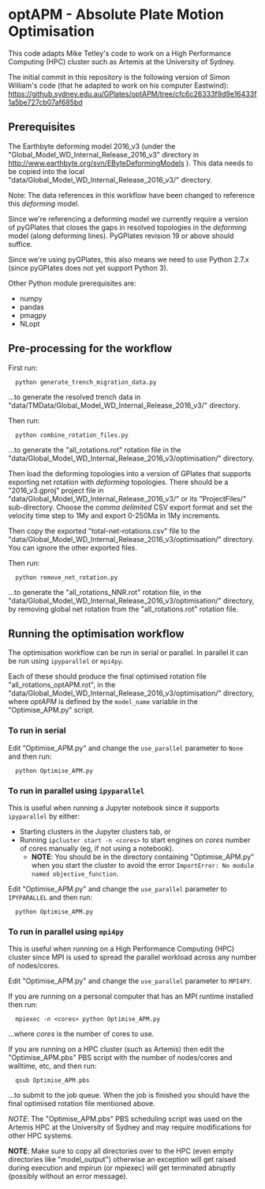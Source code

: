 # optAPM - Absolute Plate Motion Optimisation

This code adapts Mike Tetley's code to work on a High Performance Computing (HPC) cluster such as Artemis at the University of Sydney.

The initial commit in this repository is the following version of Simon William's code (that he adapted to work on his computer Eastwind):
https://github.sydney.edu.au/GPlates/optAPM/tree/cfc6c26333f9d9e16433f1a5be727cb07af685bd

## Prerequisites

The Earthbyte deforming model 2016_v3 (under the "Global_Model_WD_Internal_Release_2016_v3" directory in http://www.earthbyte.org/svn/EByteDeformingModels ).
This data needs to be copied into the local "data/Global_Model_WD_Internal_Release_2016_v3/" directory.

Note: The data references in this workflow have been changed to reference this *deforming* model.

Since we're referencing a deforming model we currently require a version of pyGPlates that closes the gaps in resolved topologies in the *deforming* model (along deforming lines).
PyGPlates revision 19 or above should suffice.

Since we're using pyGPlates, this also means we need to use Python 2.7.x (since pyGPlates does not yet support Python 3).

Other Python module prerequisites are:

* numpy
* pandas
* pmagpy
* NLopt

## Pre-processing for the workflow

First run:

```
  python generate_trench_migration_data.py
```

...to generate the resolved trench data in "data/TMData/Global_Model_WD_Internal_Release_2016_v3/" directory.

Then run:

```
  python combine_rotation_files.py
```

...to generate the "all_rotations.rot" rotation file in the "data/Global_Model_WD_Internal_Release_2016_v3/optimisation/" directory.

Then load the deforming topologies into a version of GPlates that supports exporting net rotation with *deforming* topologies.
There should be a "2016_v3.gproj" project file in "data/Global_Model_WD_Internal_Release_2016_v3/" or its "ProjectFiles/" sub-directory.
Choose the *comma delimited* CSV export format and set the velocity time step to 1My and export 0-250Ma in 1My increments.

Then copy the exported "total-net-rotations.csv" file to the "data/Global_Model_WD_Internal_Release_2016_v3/optimisation/" directory.
You can ignore the other exported files.

Then run:

```
  python remove_net_rotation.py
```

...to generate the "all_rotations_NNR.rot" rotation file, in the "data/Global_Model_WD_Internal_Release_2016_v3/optimisation/" directory,
by removing global net rotation from the "all_rotations.rot" rotation file.

## Running the optimisation workflow

The optimisation workflow can be run in serial or parallel. In parallel it can be run using `ipyparallel` or `mpi4py`.

Each of these should produce the final optimised rotation file "all_rotations_optAPM<model>.rot",
in the "data/Global_Model_WD_Internal_Release_2016_v3/optimisation/" directory, where *optAPM<model>* is defined
by the `model_name` variable in the "Optimise_APM.py" script.

### To run in serial

Edit "Optimise_APM.py" and change the `use_parallel` parameter to `None` and then run:

```
  python Optimise_APM.py
```

### To run in parallel using `ipyparallel`

This is useful when running a Jupyter notebook since it supports `ipyparallel` by either:

* Starting clusters in the Jupyter clusters tab, or
* Running `ipcluster start -n <cores>` to start engines on *cores* number of cores manually (eg, if not using a notebook).
  * **NOTE**: You should be in the directory containing "Optimise_APM.py" when you start the cluster
    to avoid the error `ImportError: No module named objective_function`.

Edit "Optimise_APM.py" and change the `use_parallel` parameter to `IPYPARALLEL` and then run:

```
  python Optimise_APM.py
```

### To run in parallel using `mpi4py`

This is useful when running on a High Performance Computing (HPC) cluster since MPI is used to
spread the parallel workload across any number of nodes/cores.

Edit "Optimise_APM.py" and change the `use_parallel` parameter to `MPI4PY`.

If you are running on a personal computer that has an MPI runtime installed then run:

```
  mpiexec -n <cores> python Optimise_APM.py
```

...where *cores* is the number of cores to use.

If you are running on a HPC cluster (such as Artemis) then edit the "Optimise_APM.pbs" PBS script with
the number of nodes/cores and walltime, etc, and then run:

```
  qsub Optimise_APM.pbs
```

...to submit to the job queue. When the job is finished you should have the final optimised rotation file mentioned above.

*NOTE*: The "Optimise_APM.pbs" PBS scheduling script was used on the Artemis HPC at the University of Sydney and
may require modifications for other HPC systems.

**NOTE**: Make sure to copy all directories over to the HPC (even empty directories like "model_output") otherwise an exception
will get raised during execution and mpirun (or mpiexec) will get terminated abruptly (possibly without an error message).

